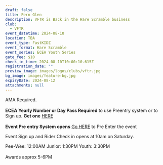```yaml
---
draft: false
title: Fern Glen
description: VFTR is Back in the Hare Scramble business
club:
  - VFTR
event_datetime: 2024-08-10
location: TBA
event_type: FastKIDZ
event_format: Hare Scramble
event_series: ECEA Youth Series
gate_fee: $10
check_in_time: 2024-08-10T10:00:10.615Z
registration_date: ""
preview_image: images/logos/clubs/vftr.jpg
bg_image: images/feature-bg.jpg
expiryDate: 2024-08-12
attachments: null
---
```

AMA Required.\
\
**ECEA Yearly Number or Day Pass Required** to use Preentry system or to Sign up.  **Get one** [HERE ](https://www.moto-tally.com/ECEA/ECEA_PWY/SeriesRegistration.aspx)\
\
**Event Pre entry System opens**    [Go HERE](https://www.moto-tally.com/ECEA/ECEA_PWY/PreEntry.aspx) to Pre Enter the event

Event Sign up and Rider Check in opens at 10am on Saturday.

Pee-Wee: 12:00AM
Junior: 1:30PM
Youth: 3:30PM\
\
Awards approx 5-6PM